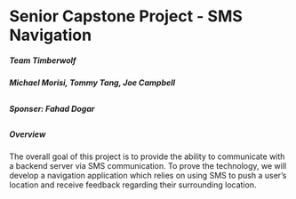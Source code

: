 # Senior Capstone Project - SMS   Navigation

##### Team Timberwolf
##### Michael Morisi, Tommy Tang, Joe Campbell
##
##### Sponser: Fahad Dogar
##


##### Overview

The overall goal of this project is to provide the ability to communicate with a 
backend server via SMS communication. To prove the technology, we will develop a navigation application which relies on using SMS to push a user’s location and receive feedback regarding their surrounding location.

